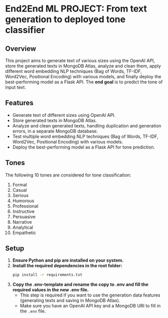 # End2End ML PROJECT: From text generation to deployed tone classifier

## Overview
This project aims to generate text of various sizes using the OpenAI API, store the generated texts in MongoDB Atlas, analyze and clean them, apply different word embedding NLP techniques (Bag of Words, TF-IDF, Word2Vec, Positional Encoding) with various models, and finally deploy the best-performing model as a Flask API. The **end goal** is to predict the tone of input text.

## Features
- Generate text of different sizes using OpenAI API.
- Store generated texts in MongoDB Atlas.
- Analyze and clean generated texts, handling duplication and generation errors, in a separate MongoDB database.
- Test multiple word embedding NLP techniques (Bag of Words, TF-IDF, Word2Vec, Positional Encoding) with various models.
- Deploy the best-performing model as a Flask API for tone prediction.

## Tones
The following 10 tones are considered for tone classification:
1. Formal
2. Casual
3. Serious
4. Humorous
5. Professional
6. Instructive
7. Persuasive
8. Narrative
9. Analytical
10. Empathetic

## Setup
1. **Ensure Python and pip are installed on your system.**
2. **Install the required dependencies in the root folder:**
   ```bash
   pip install -r requirements.txt
3. **Copy the .env-template and rename the copy to .env and fill the required values in the new .env file.**
   - This step is required if you want to use the generation data features (generating texts and saving in MongoDB Atlas). 
   - Make sure you have an OpenAI API key and a MongoDB URI to fill in the `.env` file.

